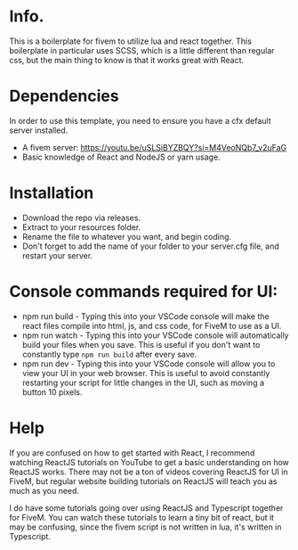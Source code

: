 # Info.
This is a boilerplate for fivem to utilize lua and react together. This boilerplate in particular uses SCSS, which is a little different than regular css, but the main thing to know is that it works great with React.

# Dependencies
In order to use this template, you need to ensure you have a cfx default server installed. 
* A fivem server: https://youtu.be/uSLSiBYZBQY?si=M4VeoNQb7_v2uFaG
* Basic knowledge of React and NodeJS or yarn usage.

# Installation
* Download the repo via releases.
* Extract to your resources folder.
* Rename the file to whatever you want, and begin coding.
* Don't forget to add the name of your folder to your server.cfg file, and restart your server.

# Console commands required for UI:
* npm run build - Typing this into your VSCode console will make the react files compile into html, js, and css code, for FiveM to use as a UI.
* npm run watch - Typing this into your VSCode console will automatically build your files when you save. This is useful if you don't want to constantly type `npm run build` after every save.
* npm run dev - Typing this into your VSCode console will allow you to view your UI in your web browser. This is useful to avoid constantly restarting your script for little changes in the UI, such as moving a button 10 pixels.

# Help
If you are confused on how to get started with React, I recommend watching ReactJS tutorials on YouTube to get a basic understanding on how ReactJS works. There may not be a ton of videos covering ReactJS for UI in FiveM, but regular website building tutorials on ReactJS will teach you as much as you need.

I do have some tutorials going over using ReactJS and Typescript together for FiveM. You can watch these tutorials to learn a tiny bit of react, but it may be confusing, since the fivem script is not written in lua, it's written in Typescript.